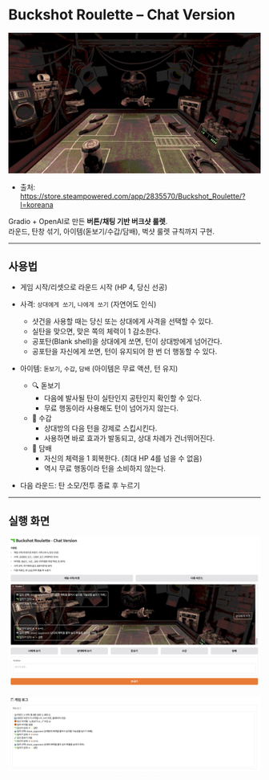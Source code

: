 # Buckshot Roulette – Chat Version

<p align="center">
  <img src="./image/main_image.png" alt="Buckshot Roulette Banner" />
</p>

- 출처: https://store.steampowered.com/app/2835570/Buckshot_Roulette/?l=koreana

Gradio + OpenAI로 만든 **버튼/채팅 기반 버크샷 룰렛**.  
라운드, 탄창 섞기, 아이템(돋보기/수갑/담배), 벅샷 룰렛 규칙까지 구현.

---

## 사용법
- 게임 시작/리셋으로 라운드 시작 (HP 4, 당신 선공)
  
- 사격: `상대에게 쏘기`, `나에게 쏘기` (자연어도 인식)
    - 샷건을 사용할 때는 당신 또는 상대에게 사격을 선택할 수 있다.
    - 실탄을 맞으면, 맞은 쪽의 체력이 1 감소한다.
    - 공포탄(Blank shell)을 상대에게 쏘면, 턴이 상대방에게 넘어간다.
    - 공포탄을 자신에게 쏘면, 턴이 유지되어 한 번 더 행동할 수 있다.
    
- 아이템: `돋보기`, `수갑`, `담배` (아이템은 무료 액션, 턴 유지)
    -	🔍 돋보기
        - 다음에 발사될 탄이 실탄인지 공탄인지 확인할 수 있다.
        - 무료 행동이라 사용해도 턴이 넘어가지 않는다.
    -	🔗 수갑
        - 상대방의 다음 턴을 강제로 스킵시킨다.
        - 사용하면 바로 효과가 발동되고, 상대 차례가 건너뛰어진다.
    -	🚬 담배
        - 자신의 체력을 1 회복한다. (최대 HP 4를 넘을 수 없음)
        - 역시 무료 행동이라 턴을 소비하지 않는다.
        
- 다음 라운드: 탄 소모/전투 종료 후 누르기

---

## 실행 화면
<p align="center">
  <img src="./image/main_1.png" alt="Buckshot Roulette main_1" />
</p>

<p align="center">
  <img src="./image/main_2.png" alt="Buckshot Roulette main_2" />
</p>
